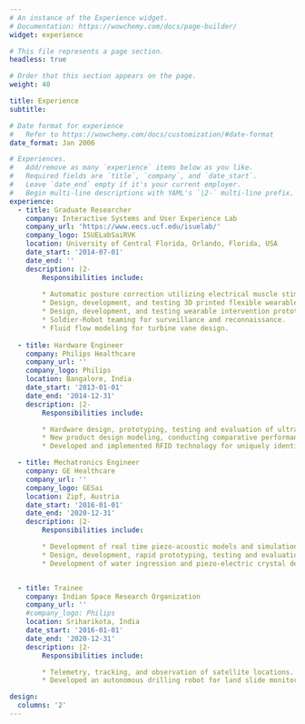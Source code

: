 ```yaml
---
# An instance of the Experience widget.
# Documentation: https://wowchemy.com/docs/page-builder/
widget: experience

# This file represents a page section.
headless: true

# Order that this section appears on the page.
weight: 40

title: Experience
subtitle:

# Date format for experience
#   Refer to https://wowchemy.com/docs/customization/#date-format
date_format: Jan 2006

# Experiences.
#   Add/remove as many `experience` items below as you like.
#   Required fields are `title`, `company`, and `date_start`.
#   Leave `date_end` empty if it's your current employer.
#   Begin multi-line descriptions with YAML's `|2-` multi-line prefix.
experience:
  - title: Graduate Researcher
    company: Interactive Systems and User Experience Lab
    company_url: 'https://www.eecs.ucf.edu/isuelab/'
    company_logo: ISUELabSaiRVK
    location: University of Central Florida, Orlando, Florida, USA
    date_start: '2014-07-01'
    date_end: ''
    description: |2-
        Responsibilities include:
        
        * Automatic posture correction utilizing electrical muscle stimulation.
        * Design, development, and testing 3D printed flexible wearables with embedded sensors.
        * Design, development, and testing wearable intervention prototype technology.
        * Soldier-Robot teaming for surveillance and reconnaissance.
        * Fluid flow modeling for turbine vane design.
        
  - title: Hardware Engineer
    company: Philips Healthcare
    company_url: ''
    company_logo: Philips
    location: Bangalore, India
    date_start: '2013-01-01'
    date_end: '2014-12-31'
    description: |2-
        Responsibilities include:

        * Hardware design, prototyping, testing and evaluation of ultrasound probes.
        * New product design modeling, conducting comparative performance analysis with existing systems.
        * Developed and implemented RFID technology for uniquely identifying different varieties of probes and their compatibility with different ultrasound systems.

  - title: Mechatronics Engineer
    company: GE Healthcare
    company_url: ''
    company_logo: GESai
    location: Zipf, Austria
    date_start: '2016-01-01'
    date_end: '2020-12-31'
    description: |2-
        Responsibilities include:

        * Development of real time piezo-acoustic models and simulations for ultrasound wave propagation.
        * Design, development, rapid prototyping, testing and evaluation of new ultrasound probes with mechanical and electronic components.
        * Development of water ingression and piezo-electric crystal deformation simulations.


  - title: Trainee
    company: Indian Space Research Organization
    company_url: ''
    #company_logo: Philips
    location: Sriharikota, India
    date_start: '2016-01-01'
    date_end: '2020-12-31'
    description: |2-
        Responsibilities include:

        * Telemetry, tracking, and observation of satellite locations.
        * Developed an autonomous drilling robot for land slide monitoring and space navigation as part of Bachelors thesis project.

design:
  columns: '2'
---
```

